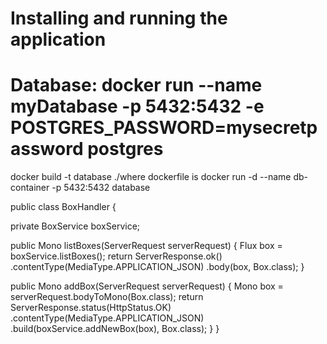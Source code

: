 # Installing and running the application

# Database: docker run --name myDatabase -p 5432:5432 -e POSTGRES_PASSWORD=mysecretpassword postgres

docker build -t database ./where dockerfile is
docker run -d --name db-container -p 5432:5432 database

public class BoxHandler {

  private BoxService boxService;

  public Mono<ServerResponse> listBoxes(ServerRequest serverRequest) {
    Flux<Box> box = boxService.listBoxes();
    return ServerResponse.ok()
      .contentType(MediaType.APPLICATION_JSON)
      .body(box, Box.class);
  }

  public Mono<ServerResponse> addBox(ServerRequest serverRequest) {
    Mono<Box> box = serverRequest.bodyToMono(Box.class);
    return ServerResponse.status(HttpStatus.OK)
        .contentType(MediaType.APPLICATION_JSON)
        .build(boxService.addNewBox(box), Box.class);
  }
}
